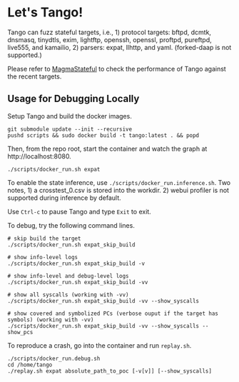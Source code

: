 # Let's Tango!

Tango can fuzz stateful targets, i.e., 1) protocol targets: bftpd, dcmtk,
dnsmasq, tinydtls, exim, lightftp, openssh, openssl, proftpd, pureftpd, live555, and
kamailio, 2) parsers: expat, llhttp, and yaml. (forked-daap is not supported.)

Please refer to [MagmaStateful](https://github.com/HexHive/MagmaStateful) to
check the performance of Tango against the recent targets.

## Usage for Debugging Locally

Setup Tango and build the docker images.

```
git submodule update --init --recursive
pushd scripts && sudo docker build -t tango:latest . && popd
```

Then, from the repo root, start the container and watch the graph at
http://localhost:8080.

```
./scripts/docker_run.sh expat
```

To enable the state inference, use `./scripts/docker_run.inference.sh`. Two
notes, 1) a crosstest_0.csv is stored into the workdir. 2) webui profiler is not
supported during inference by default.

Use `Ctrl-c` to pause Tango and type `Exit` to exit.

To debug, try the following command lines.

```
# skip build the target
./scripts/docker_run.sh expat_skip_build

# show info-level logs
./scripts/docker_run.sh expat_skip_build -v

# show info-level and debug-level logs
./scripts/docker_run.sh expat_skip_build -vv

# show all syscalls (working with -vv)
./scripts/docker_run.sh expat_skip_build -vv --show_syscalls

# show covered and symbolized PCs (verbose ouput if the target has symbols) (working with -vv)
./scripts/docker_run.sh expat_skip_build -vv --show_syscalls --show_pcs
```

To reproduce a crash, go into the container and run `replay.sh`.

```
./scripts/docker_run.debug.sh
cd /home/tango
./replay.sh expat absolute_path_to_poc [-v[v]] [--show_syscalls]
```
